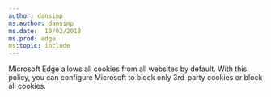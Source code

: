 ```yaml
---
author: dansimp
ms.author: dansimp
ms.date:  10/02/2018
ms.prod: edge
ms:topic: include
---
```


Microsoft Edge allows all cookies from all websites by default.  With this policy, you can configure Microsoft to block only 3rd-party cookies or block all cookies. 
